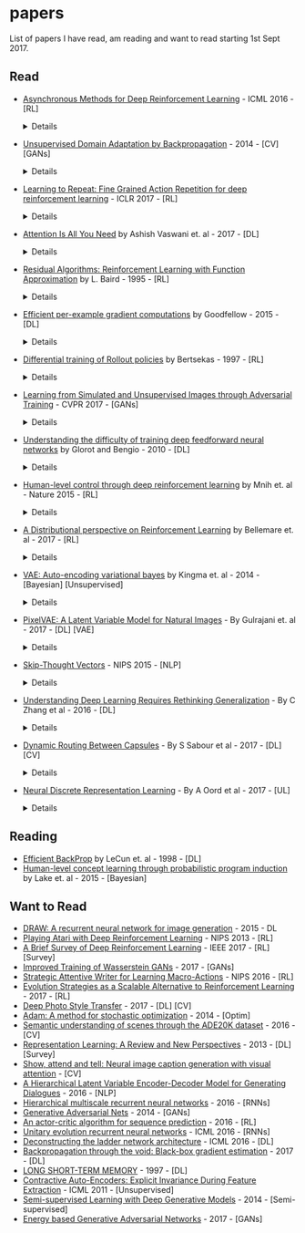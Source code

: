 # papers
List of papers I have read, am reading and want to read starting 1st Sept 2017.

## Read

- [Asynchronous Methods for Deep Reinforcement Learning](https://arxiv.org/pdf/1602.01783.pdf) - ICML 2016 - [RL]

  <details>
  aka A3C. Instead of training on samples from replay memory to decorrelate temporal relations, use multiple agents operating in their own copy the environment using a current global policy. Training becomes more stable. Beats the previous best in half the training time. Train k agents on a single k-core CPU. No communication costs as with [Gorrila](https://arxiv.org/abs/1507.04296). In case of off-policy learning the individual agents can apply different policies which is more explorative and stable. Replay memory can still be used with this to increase data-efficiency.
  </details>

- [Unsupervised Domain Adaptation by Backpropagation](https://arxiv.org/abs/1409.7495) - 2014 - [CV] [GANs]
  <details>
  It's a GAN in disguise. You datasets from 2 domains - 1) labelled synthetic image classes and 2) unlabelled real images. You want to label the images from real domain. Idea: There are three NN modules - G, C and D. Domain invariant features must be learn by network G. Feed the features to their equivalent of a discriminator (D), penalize N if D can predict domain from given features. Also feed the same features to classifier C train it to label the synthetic data. Over time D can't tell the domain, the features learnt are domain-invariant and by the covariate shift assumption network [G --> C] becomes good at classifying unlabelled real images.
  </details>

- [Learning to Repeat: Fine Grained Action Repetition for deep reinforcement learning](https://arxiv.org/pdf/1702.06054.pdf) - ICLR 2017 - [RL]
  <details>
  aka FiGAR. In policy gradient method, instead of just predicting the next action `a` from a set of actions `A` (continuous or discrete) predict a tuple (`a`, `w`) from `A` (actions) and a set of discrete integers `W`. Repeat action `a` for the next `w` time-steps. The intuition is this: in many situations you want to repeat the same action over a long range of time-steps. Decouple the prediction of `a` from `w` prevent the network from blowing up.
  </details>

- [Attention Is All You Need](https://arxiv.org/pdf/1706.03762.pdf) by Ashish Vaswani et. al - 2017 - [DL]
  <details>
  <img src="attention-all.JPG"> <img src="attention-all-multi.JPG"> <p> novelty - 10/10. Fixed number of Attend and Analyse steps == number of stacked Transformer units (6 in the paper). Transformer unit: Consists of 1) an encoder layer 2) a decoder layer. Both layers contain a sub layer for attention and a fully connected sub-layer. The decoder contains and addition masking layer for preventing the decoder from seeing current and future token. Multiple smaller attention heads used instead of single big attention head. Positional information of both input and output sequences are fused into the embeddings before feeding it to the first Transformer layer. After that the order input or output tokens doesn't matter until the next Transformer unit. Positional encoding is cleverly designed to support relative indexing for attention. </p>
  
  </details>
  
- [Residual Algorithms: Reinforcement Learning with Function Approximation](http://www.leemon.com/papers/1995b.pdf) by L. Baird - 1995 - [RL]
  <details>
  TD(0) updates guaranteed to converge for table lookup but not for function approximators. Enter, Residual Gradient updates: Define a loss function E over the Bellman residue (RHS-LHS of Bellman eq.). Do gradient descent on w.r.t to E --> Guaranteed to converge but slow. Slow because the updates go both ways (next_state_action <--> this_state_action). Enter, Residual (delta_w_r) updates: Hit a compromise b/w TD(0) (delta_w_d) and Residual Gradient (delta_w_rg).
  
  TD(0) update
  <img src="td0.JPG">
  
  Residual Gradient update
  <img src="resgrad.JPG">
  
  <img src="residual.JPG">
  
  Dotted line is the hyperplane perpendicular to the true gradient w.r.t residue (need to stay left of it for robustness). Mustn't go far from TD(0) update (the direction of fast learning). Idea: take projection of TD(0) update w.r.t dotted line, nudge it slightly to the left.
  
  </details>

- [Efficient per-example gradient computations](https://arxiv.org/pdf/1510.01799.pdf) by Goodfellow - 2015 - [DL]
  <details>
  How to calculate norm of the gradient of each example in a batch? Naive: have N batches of size 1. Better approach to calculate the gradient of loss (which is the sum of errors on all examples in the batch) w.r.t all intermediate activations of all examples in the batch Z. And use this gradient Z-bar to compute norm of per-layer per-example.
  </details>

- [Differential training of Rollout policies](http://citeseerx.ist.psu.edu/viewdoc/download?doi=10.1.1.67.2646&rep=rep1&type=pdf) by Bertsekas - 1997 - [RL]
  <details>
  Instead of approximating Q(s,a) or V(s) which are prone to noise in the environment and training (two-way flow of information),  approximate G(s,s') = V(s) - V(s') which tells how good is state s w.r.t. to s'. Interestingly standard RL methods can still be applied to approximate G. The states for this problem are (s,s') pairs and the reward is (r - r').
  </details>

- [Learning from Simulated and Unsupervised Images through Adversarial Training](https://arxiv.org/pdf/1612.07828.pdf) - CVPR 2017 - [GANs]
  <details>
  CVPR best paper award. Need for more annotated training data. The idea is to generate realistic images with class annotations from computer generated simulations. The generator G takes as input a computer generated simulation with a class label(like apple or orange) and makes changes to it so that it looks realistic. The dicriminator D must learn to discriminate the real images from the seemingly real ones generated by G. What if G takes a simulated image of an orange and changes it so much that it now looks like an apple?? We can't let this happen otherwise we will need somebody to re-annotate the generated images (which beats the whole purpose of automatically generating the annotated data). To prevent this, both G and D are allowed to focus on small regions of the image. This way G will never be able to make strong global changes. So class labels are preserved.
  </details>
  
- [Understanding the difficulty of training deep feedforward neural networks](http://machinelearning.wustl.edu/mlpapers/paper_files/AISTATS2010_GlorotB10.pdf) by Glorot and Bengio - 2010 - [DL]
  <details>
  Pre-batch normalization era: How factors such as initialization and non-linearities affect the training using SGD. Good initialization as shown by unsupervised pre-training (training each layer and its transpose to be an autoencoder) plays an important role in quick training. The activation functions should be zero-mean. The best non-linearity is cousin of tanh --> softsign (x/(1+|x|)). The best initializations have zero-mean and unit-variance. 
  </details>

- [Human-level control through deep reinforcement learning](https://web.stanford.edu/class/psych209/Readings/MnihEtAlHassibis15NatureControlDeepRL.pdf) by Mnih et. al - Nature 2015 - [RL]
  <details>
  Two extremely simple ideas. 1) Use experience replay - The order in which you provide observations (s, a, r, s`)  matters. If you provide them as they come it makes Q-learning unstable for function approximators because of the correlations b/w subsequent observations. Store observations in a buffer and provide them at random. 2) Use two (instead of one) Q networks. Freeze one and use as it base for evaluating the next state value for improving the second one. After C steps change the weights of the frozen network to be exactly same as the improved network and freeze it again.. loop.
  </details>


- [A Distributional perspective on Reinforcement Learning](https://arxiv.org/pdf/1707.06887.pdf) by Bellemare et. al - 2017 - [RL]
  <details>
  Instead of modelling the expected reward, model a distribution over possible reward values. Stabilises training and capable of modelling intrinsic stochasticity in the environment and in the behaviour of the agent. Define equivalents of Bellman Operator and Bellman Optimality Operators in the distributional sense. They prove the Evaluation setting to be a contraction w.r.t to a particular metric - Wasserstein metrci. The Control setting however is not a contraction in any known metric. But it remains to be seen whether this presents a practical problem or not. 
  </details>

- [VAE: Auto-encoding variational bayes](https://arxiv.org/pdf/1312.6114) by Kingma et. al - 2014 - [Bayesian] [Unsupervised]
  <details>
  Understood it through this [Tutorial](https://arxiv.org/pdf/1606.05908.pdf) and  this [blog](https://wiseodd.github.io/techblog/2016/12/10/variational-autoencoder). I am yet to fully grasp this from a theoretical side but from a deep learning side I think I understood this. This paper's main contribution to the AutoEncoder framework in my opinion was the fact that they perturbed the latent embeddings and made sure that the Decoder was still able to reconstruct it. But the main flaw is that the loss they use is between pixel to pixel (or dimension to dimenstion) with a complete disregard to the inter-pixel or inter-dimensional dependencies. I think this the primary reason why the generated and reconstructed images are fuzzy. Other recent papers like PixelVAE solve this problem in the image domain by using 5x5  pixelCNN autoregeressive decoder.
  
- [PixelVAE: A Latent Variable Model for Natural Images](https://arxiv.org/pdf/1611.05013) - By Gulrajani et. al - 2017 - [DL] [VAE]
  <details>
  The major contribution on the VAE architecture is that they use teacher forcing in decoder while training using PixelCNN. This frees the latent embedding from having to memorise fine details in images. How do they guarantee that semantic information flows throught the latent space while only the style information is flows through the PixelCNN? They use a 5x5 kernel from which it is impossible to get the big picture (pun, got it?). They are able to generate sharp images through it.

- [Skip-Thought Vectors](http://papers.nips.cc/paper/5950-skip-thought-vectors.pdf) - NIPS 2015 - [NLP]
  <details>
  Aim to construct semantic embeddings for sentences. Idea: given a sentence in a running text try to predict the previous sentence and the next sentence. Teacher force while predicting. If domain contain huge number of unique words, map them to the latent space of word2vec and then take the nearest neighbour in the small set of words that we want to consider. Test on downstream tasks, may put just one linear layer for adapting sentence embeddings to the task.

- [Understanding Deep Learning Requires Rethinking Generalization](https://arxiv.org/pdf/1611.03530.pdf) - By C Zhang et al - 2016 - [DL]
  <details> Shows that a sufficiently large (with just 2*n+d parameters) network can overfit on a completely random dataset of n d-dimensional points. This shows that Neural Networks generalize well beyond the training dataset even though they have the power to overfit. Overfitting does require more time converge though. Maybe the reason the NNs generalize so well is that reaching generalizing solutions is somehow easier. </details>

- [Dynamic Routing Between Capsules](https://arxiv.org/pdf/1710.09829.pdf) - By S Sabour et al - 2017 - [DL] [CV]
  <details>
  Building blocks of a NN are vectorized capsules as opposed to scalar neurons. Network formed by layers of capsules. The output of each capsule is a squished vector with a max lenght of 1. Each capsule (a capsule for detecting a nose for example) in the lower layer distributes its output to all capsules (a capsule for detecting the face) in the next layer. The distributed outputs are weighted according to a routing matrix C. The distributed outputs undergo an affine transformation (how is the existence and pose of nose related to the existence and pose of the face) by W matrix of the higher layer. These affine transformations from each of the lower capsules to a higher capsule are then summed together to form the resultant vector for the higher level capsule. The routing matrix C is calculated by the agreement between the affine transformations from the lower layer and the resultant vector. But this is a chicken and egg problem since we don't have the resultant vector without C. Therefore, The matrix C is iteratively (iter=3) calculated from scratch in every forward pass using the agreement (dot-product) b/w the supplied output from a particular lower level capsule and the resultant vector.
  
  I found the idea pretty interesting but I wish there was a more elegant way of calculating the routing matrix. The ad-hoc way of calculating the routing matrix leaves the possibility of instability in training a likely possibility.
  </details>
  
- [Neural Discrete Representation Learning](https://arxiv.org/pdf/1711.00937.pdf) - By A Oord et al - 2017 - [UL]
  <details>
  VQ-VAE: Just like an ordinary VAE except that the latent space Z has some K special vectors e1, e2, e3...eK. Encoder computes a continuous z. The special vector e_i nearest to z is passed on to Decoder. e_i is artificially given the gradients of z. But how are these special vectors selected? The special vectors are randomly initialised and then updated at every iteration to minimize the l2 loss between any given z and the special vectors. The special vectors play catch-up. What if the z vectors rush outwards too fast for the special vectors to catch-up. Don't worry we got an l2 loss for that too.   
  </details>

## Reading

- [Efficient BackProp](http://yann.lecun.com/exdb/publis/pdf/lecun-98b.pdf) by LeCun et. al - 1998 - [DL]
- [Human-level concept learning through probabilistic program induction](http://cims.nyu.edu/~brenden/LakeEtAl2015Science.pdf) by Lake et. al - 2015 - [Bayesian]


## Want to Read

- [DRAW: A recurrent neural network for image generation](https://arxiv.org/pdf/1502.04623.pdf) - 2015 - DL
- [Playing Atari with Deep Reinforcement Learning](https://arxiv.org/abs/1312.5602) - NIPS 2013 - [RL]
- [A Brief Survey of Deep Reinforcement Learning](https://arxiv.org/pdf/1708.05866.pdf) - IEEE 2017 - [RL] [Survey]
- [Improved Training of Wasserstein GANs](https://arxiv.org/pdf/1704.00028.pdf) - 2017 - [GANs]
- [Strategic Attentive Writer for Learning Macro-Actions](https://arxiv.org/pdf/1606.04695.pdf) - NIPS 2016 - [RL]
- [Evolution Strategies as a Scalable Alternative to Reinforcement Learning](https://arxiv.org/pdf/1703.03864.pdf) - 2017 - [RL]
- [Deep Photo Style Transfer](https://arxiv.org/pdf/1703.07511v1.pdf) - 2017 - [DL] [CV]
- [Adam: A method for stochastic optimization](http://arxiv.org/pdf/1412.6980) - 2014 - [Optim]
- [Semantic understanding of scenes through the ADE20K dataset](https://arxiv.org/pdf/1608.05442) - 2016 - [CV]
- [Representation Learning: A Review and New Perspectives](https://arxiv.org/pdf/1206.5538.pdf) - 2013 - [DL] [Survey]
- [Show, attend and tell: Neural image caption generation with visual attention](https://arxiv.org/pdf/1502.03044.pdf) - [CV]
- [A Hierarchical Latent Variable Encoder-Decoder Model for Generating Dialogues](https://arxiv.org/pdf/1605.06069.pdf) - 2016 - [NLP]
- [Hierarchical multiscale recurrent neural networks](https://arxiv.org/pdf/1609.01704) - 2016 - [RNNs]
- [Generative Adversarial Nets](https://arxiv.org/pdf/1406.2661.pdf) - 2014 - [GANs]
- [An actor-critic algorithm for sequence prediction](https://arxiv.org/pdf/1607.07086) - 2016 - [RL]
- [Unitary evolution recurrent neural networks](http://www.jmlr.org/proceedings/papers/v48/arjovsky16.pdf) - ICML 2016 - [RNNs]
- [Deconstructing the ladder network architecture](http://www.jmlr.org/proceedings/papers/v48/pezeshki16.html) - ICML 2016 - [DL]
- [Backpropagation through the void: Black-box gradient estimation](https://arxiv.org/pdf/1711.00123.pdf) - 2017 - [DL]
- [LONG SHORT-TERM MEMORY](http://www.bioinf.jku.at/publications/older/2604.pdf) - 1997 - [DL]
- [Contractive Auto-Encoders: Explicit Invariance During Feature Extraction](http://www.icml-2011.org/papers/455_icmlpaper.pdf) - ICML 2011 - [Unsupervised]
- [Semi-supervised Learning with Deep Generative Models](https://arxiv.org/pdf/1406.5298.pdf) - 2014 - [Semi-supervised]
- [Energy based Generative Adversarial Networks](https://arxiv.org/pdf/1609.03126.pdf) - 2017 - [GANs]

